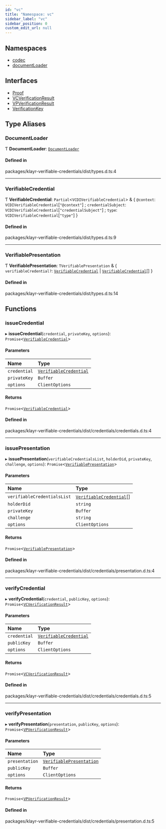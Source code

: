 ```yaml
---
id: "vc"
title: "Namespace: vc"
sidebar_label: "vc"
sidebar_position: 0
custom_edit_url: null
---
```


## Namespaces

- [codec](vc.codec.md)
- [documentLoader](vc.documentLoader.md)

## Interfaces

- [Proof](../interfaces/vc.Proof.md)
- [VCVerificationResult](../interfaces/vc.VCVerificationResult.md)
- [VPVerificationResult](../interfaces/vc.VPVerificationResult.md)
- [VerificationKey](../interfaces/vc.VerificationKey.md)

## Type Aliases

### DocumentLoader

Ƭ **DocumentLoader**: [`DocumentLoader`](did.md#documentloader)

#### Defined in

packages/klayr-verifiable-credentials/dist/types.d.ts:4

___

### VerifiableCredential

Ƭ **VerifiableCredential**: `Partial`<`VCDIVerifiableCredential`\> & { `@context`: `VCDIVerifiableCredential`[``"@context"``] ; `credentialSubject`: `VCDIVerifiableCredential`[``"credentialSubject"``] ; `type`: `VCDIVerifiableCredential`[``"type"``]  }

#### Defined in

packages/klayr-verifiable-credentials/dist/types.d.ts:9

___

### VerifiablePresentation

Ƭ **VerifiablePresentation**: `TVerifiablePresentation` & { `verifiableCredential?`: [`VerifiableCredential`](vc.md#verifiablecredential) \| [`VerifiableCredential`](vc.md#verifiablecredential)[]  }

#### Defined in

packages/klayr-verifiable-credentials/dist/types.d.ts:14

## Functions

### issueCredential

▸ **issueCredential**(`credential`, `privateKey`, `options`): `Promise`<[`VerifiableCredential`](vc.md#verifiablecredential)\>

#### Parameters

| Name | Type |
| :------ | :------ |
| `credential` | [`VerifiableCredential`](vc.md#verifiablecredential) |
| `privateKey` | `Buffer` |
| `options` | `ClientOptions` |

#### Returns

`Promise`<[`VerifiableCredential`](vc.md#verifiablecredential)\>

#### Defined in

packages/klayr-verifiable-credentials/dist/credentials/credentials.d.ts:4

___

### issuePresentation

▸ **issuePresentation**(`verifiableCredentialsList`, `holderDid`, `privateKey`, `challenge`, `options`): `Promise`<[`VerifiablePresentation`](vc.md#verifiablepresentation)\>

#### Parameters

| Name | Type |
| :------ | :------ |
| `verifiableCredentialsList` | [`VerifiableCredential`](vc.md#verifiablecredential)[] |
| `holderDid` | `string` |
| `privateKey` | `Buffer` |
| `challenge` | `string` |
| `options` | `ClientOptions` |

#### Returns

`Promise`<[`VerifiablePresentation`](vc.md#verifiablepresentation)\>

#### Defined in

packages/klayr-verifiable-credentials/dist/credentials/presentation.d.ts:4

___

### verifyCredential

▸ **verifyCredential**(`credential`, `publicKey`, `options`): `Promise`<[`VCVerificationResult`](../interfaces/vc.VCVerificationResult.md)\>

#### Parameters

| Name | Type |
| :------ | :------ |
| `credential` | [`VerifiableCredential`](vc.md#verifiablecredential) |
| `publicKey` | `Buffer` |
| `options` | `ClientOptions` |

#### Returns

`Promise`<[`VCVerificationResult`](../interfaces/vc.VCVerificationResult.md)\>

#### Defined in

packages/klayr-verifiable-credentials/dist/credentials/credentials.d.ts:5

___

### verifyPresentation

▸ **verifyPresentation**(`presentation`, `publicKey`, `options`): `Promise`<[`VPVerificationResult`](../interfaces/vc.VPVerificationResult.md)\>

#### Parameters

| Name | Type |
| :------ | :------ |
| `presentation` | [`VerifiablePresentation`](vc.md#verifiablepresentation) |
| `publicKey` | `Buffer` |
| `options` | `ClientOptions` |

#### Returns

`Promise`<[`VPVerificationResult`](../interfaces/vc.VPVerificationResult.md)\>

#### Defined in

packages/klayr-verifiable-credentials/dist/credentials/presentation.d.ts:5
